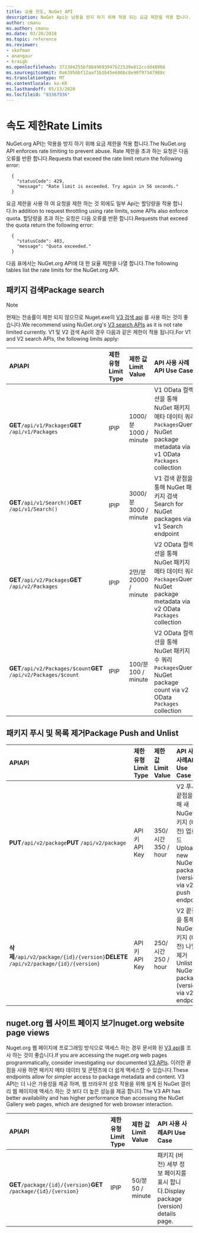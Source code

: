 ```yaml
---
title: 요율 한도, NuGet API
description: NuGet Api는 남용을 방지 하기 위해 적용 되는 요금 제한을 적용 합니다.
author: cmanu
ms.author: cmanu
ms.date: 03/20/2018
ms.topic: reference
ms.reviewer:
- skofman
- anangaur
- kraigb
ms.openlocfilehash: 372304255bf8849693947b22539e012ccdd48966
ms.sourcegitcommit: 0a63956bf12aaf1b1b45e680bc8e90f97347988c
ms.translationtype: MT
ms.contentlocale: ko-KR
ms.lasthandoff: 05/13/2020
ms.locfileid: "83367936"
---
```

# <a name="rate-limits"></a><span data-ttu-id="df60f-103">속도 제한</span><span class="sxs-lookup"><span data-stu-id="df60f-103">Rate Limits</span></span>

<span data-ttu-id="df60f-104">NuGet.org API는 악용을 방지 하기 위해 요금 제한을 적용 합니다.</span><span class="sxs-lookup"><span data-stu-id="df60f-104">The NuGet.org API enforces rate limiting to prevent abuse.</span></span> <span data-ttu-id="df60f-105">Rate 제한을 초과 하는 요청은 다음 오류를 반환 합니다.</span><span class="sxs-lookup"><span data-stu-id="df60f-105">Requests that exceed the rate limit return the following error:</span></span> 

  ~~~
    {
      "statusCode": 429,
      "message": "Rate limit is exceeded. Try again in 56 seconds."
    }
  ~~~

<span data-ttu-id="df60f-106">요금 제한을 사용 하 여 요청을 제한 하는 것 외에도 일부 Api는 할당량을 적용 합니다.</span><span class="sxs-lookup"><span data-stu-id="df60f-106">In addition to request throttling using rate limits, some APIs also enforce quota.</span></span> <span data-ttu-id="df60f-107">할당량을 초과 하는 요청은 다음 오류를 반환 합니다.</span><span class="sxs-lookup"><span data-stu-id="df60f-107">Requests that exceed the quota return the following error:</span></span>

  ~~~
    {
      "statusCode": 403,
      "message": "Quota exceeded."
    }
  ~~~

<span data-ttu-id="df60f-108">다음 표에서는 NuGet.org API에 대 한 요율 제한을 나열 합니다.</span><span class="sxs-lookup"><span data-stu-id="df60f-108">The following tables list the rate limits for the NuGet.org API.</span></span>

## <a name="package-search"></a><span data-ttu-id="df60f-109">패키지 검색</span><span class="sxs-lookup"><span data-stu-id="df60f-109">Package search</span></span>

> [!Note]
> <span data-ttu-id="df60f-110">현재는 전송률이 제한 되지 않으므로 Nuget.exe의 [V3 검색 api](search-query-service-resource.md) 를 사용 하는 것이 좋습니다.</span><span class="sxs-lookup"><span data-stu-id="df60f-110">We recommend using NuGet.org's [V3 search APIs](search-query-service-resource.md) as it is not rate limited currently.</span></span> <span data-ttu-id="df60f-111">V1 및 V2 검색 Api의 경우 다음과 같은 제한이 적용 됩니다.</span><span class="sxs-lookup"><span data-stu-id="df60f-111">For V1 and V2 search APIs, the following limits apply:</span></span>

| <span data-ttu-id="df60f-112">API</span><span class="sxs-lookup"><span data-stu-id="df60f-112">API</span></span> | <span data-ttu-id="df60f-113">제한 유형</span><span class="sxs-lookup"><span data-stu-id="df60f-113">Limit Type</span></span> | <span data-ttu-id="df60f-114">제한 값</span><span class="sxs-lookup"><span data-stu-id="df60f-114">Limit Value</span></span> | <span data-ttu-id="df60f-115">API 사용 사례</span><span class="sxs-lookup"><span data-stu-id="df60f-115">API Use Case</span></span> |
|:---|:---|:---|:---|
<span data-ttu-id="df60f-116">**GET**`/api/v1/Packages`</span><span class="sxs-lookup"><span data-stu-id="df60f-116">**GET** `/api/v1/Packages`</span></span> | <span data-ttu-id="df60f-117">IP</span><span class="sxs-lookup"><span data-stu-id="df60f-117">IP</span></span> | <span data-ttu-id="df60f-118">1000/분</span><span class="sxs-lookup"><span data-stu-id="df60f-118">1000 / minute</span></span> | <span data-ttu-id="df60f-119">V1 OData 컬렉션을 통해 NuGet 패키지 메타 데이터 쿼리 `Packages`</span><span class="sxs-lookup"><span data-stu-id="df60f-119">Query NuGet package metadata via v1 OData `Packages` collection</span></span> |
<span data-ttu-id="df60f-120">**GET**`/api/v1/Search()`</span><span class="sxs-lookup"><span data-stu-id="df60f-120">**GET** `/api/v1/Search()`</span></span> | <span data-ttu-id="df60f-121">IP</span><span class="sxs-lookup"><span data-stu-id="df60f-121">IP</span></span> | <span data-ttu-id="df60f-122">3000/분</span><span class="sxs-lookup"><span data-stu-id="df60f-122">3000 / minute</span></span> | <span data-ttu-id="df60f-123">V1 검색 끝점을 통해 NuGet 패키지 검색</span><span class="sxs-lookup"><span data-stu-id="df60f-123">Search for NuGet packages via v1 Search endpoint</span></span> | 
<span data-ttu-id="df60f-124">**GET**`/api/v2/Packages`</span><span class="sxs-lookup"><span data-stu-id="df60f-124">**GET** `/api/v2/Packages`</span></span> | <span data-ttu-id="df60f-125">IP</span><span class="sxs-lookup"><span data-stu-id="df60f-125">IP</span></span> | <span data-ttu-id="df60f-126">2만/분</span><span class="sxs-lookup"><span data-stu-id="df60f-126">20000 / minute</span></span> | <span data-ttu-id="df60f-127">V2 OData 컬렉션을 통해 NuGet 패키지 메타 데이터 쿼리 `Packages`</span><span class="sxs-lookup"><span data-stu-id="df60f-127">Query NuGet package metadata via v2 OData `Packages` collection</span></span> | 
<span data-ttu-id="df60f-128">**GET**`/api/v2/Packages/$count`</span><span class="sxs-lookup"><span data-stu-id="df60f-128">**GET** `/api/v2/Packages/$count`</span></span> | <span data-ttu-id="df60f-129">IP</span><span class="sxs-lookup"><span data-stu-id="df60f-129">IP</span></span> | <span data-ttu-id="df60f-130">100/분</span><span class="sxs-lookup"><span data-stu-id="df60f-130">100 / minute</span></span> | <span data-ttu-id="df60f-131">V2 OData 컬렉션을 통해 NuGet 패키지 수 쿼리 `Packages`</span><span class="sxs-lookup"><span data-stu-id="df60f-131">Query NuGet package count via v2 OData `Packages` collection</span></span> | 

## <a name="package-push-and-unlist"></a><span data-ttu-id="df60f-132">패키지 푸시 및 목록 제거</span><span class="sxs-lookup"><span data-stu-id="df60f-132">Package Push and Unlist</span></span>

| <span data-ttu-id="df60f-133">API</span><span class="sxs-lookup"><span data-stu-id="df60f-133">API</span></span> | <span data-ttu-id="df60f-134">제한 유형</span><span class="sxs-lookup"><span data-stu-id="df60f-134">Limit Type</span></span> | <span data-ttu-id="df60f-135">제한 값</span><span class="sxs-lookup"><span data-stu-id="df60f-135">Limit Value</span></span> | <span data-ttu-id="df60f-136">API 사용 사례</span><span class="sxs-lookup"><span data-stu-id="df60f-136">API Use Case</span></span> | 
|:---|:---|:---|:--- |
<span data-ttu-id="df60f-137">**PUT**`/api/v2/package`</span><span class="sxs-lookup"><span data-stu-id="df60f-137">**PUT** `/api/v2/package`</span></span> | <span data-ttu-id="df60f-138">API 키</span><span class="sxs-lookup"><span data-stu-id="df60f-138">API Key</span></span> | <span data-ttu-id="df60f-139">350/시간</span><span class="sxs-lookup"><span data-stu-id="df60f-139">350 / hour</span></span> | <span data-ttu-id="df60f-140">V2 푸시 끝점을 통해 새 NuGet 패키지 (버전) 업로드</span><span class="sxs-lookup"><span data-stu-id="df60f-140">Upload a new NuGet package (version) via v2 push endpoint</span></span> 
<span data-ttu-id="df60f-141">**삭제**`/api/v2/package/{id}/{version}`</span><span class="sxs-lookup"><span data-stu-id="df60f-141">**DELETE** `/api/v2/package/{id}/{version}`</span></span> | <span data-ttu-id="df60f-142">API 키</span><span class="sxs-lookup"><span data-stu-id="df60f-142">API Key</span></span> | <span data-ttu-id="df60f-143">250/시간</span><span class="sxs-lookup"><span data-stu-id="df60f-143">250 / hour</span></span> | <span data-ttu-id="df60f-144">V2 끝점을 통해 NuGet 패키지 (버전) 나열 제거</span><span class="sxs-lookup"><span data-stu-id="df60f-144">Unlist a NuGet package (version) via v2 endpoint</span></span> 

## <a name="nugetorg-website-page-views"></a><span data-ttu-id="df60f-145">nuget.org 웹 사이트 페이지 보기</span><span class="sxs-lookup"><span data-stu-id="df60f-145">nuget.org website page views</span></span>

<span data-ttu-id="df60f-146">Nuget.org 웹 페이지에 프로그래밍 방식으로 액세스 하는 경우 문서화 된 [V3 api](overview.md)를 조사 하는 것이 좋습니다.</span><span class="sxs-lookup"><span data-stu-id="df60f-146">If you are accessing the nuget.org web pages programmatically, consider investigating our documented [V3 APIs](overview.md).</span></span> <span data-ttu-id="df60f-147">이러한 끝점을 사용 하면 패키지 메타 데이터 및 콘텐츠에 더 쉽게 액세스할 수 있습니다.</span><span class="sxs-lookup"><span data-stu-id="df60f-147">These endpoints allow for simpler access to package metadata and content.</span></span> <span data-ttu-id="df60f-148">V3 API는 더 나은 가용성을 제공 하며, 웹 브라우저 상호 작용을 위해 설계 된 NuGet 갤러리 웹 페이지에 액세스 하는 것 보다 더 높은 성능을 제공 합니다.</span><span class="sxs-lookup"><span data-stu-id="df60f-148">The V3 API has better availability and has higher performance than accessing the NuGet Gallery web pages, which are designed for web browser interaction.</span></span>

| <span data-ttu-id="df60f-149">API</span><span class="sxs-lookup"><span data-stu-id="df60f-149">API</span></span> | <span data-ttu-id="df60f-150">제한 유형</span><span class="sxs-lookup"><span data-stu-id="df60f-150">Limit Type</span></span> | <span data-ttu-id="df60f-151">제한 값</span><span class="sxs-lookup"><span data-stu-id="df60f-151">Limit Value</span></span> | <span data-ttu-id="df60f-152">API 사용 사례</span><span class="sxs-lookup"><span data-stu-id="df60f-152">API Use Case</span></span> | 
|:---|:---|:---|:--- |
<span data-ttu-id="df60f-153">**GET**`/package/{id}/{version}`</span><span class="sxs-lookup"><span data-stu-id="df60f-153">**GET** `/package/{id}/{version}`</span></span> | <span data-ttu-id="df60f-154">IP</span><span class="sxs-lookup"><span data-stu-id="df60f-154">IP</span></span> | <span data-ttu-id="df60f-155">50/분</span><span class="sxs-lookup"><span data-stu-id="df60f-155">50 / minute</span></span> | <span data-ttu-id="df60f-156">패키지 (버전) 세부 정보 페이지를 표시 합니다.</span><span class="sxs-lookup"><span data-stu-id="df60f-156">Display package (version) details page.</span></span> 
